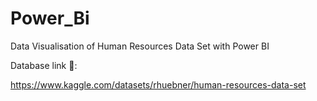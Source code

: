 # Power_Bi
Data Visualisation of Human Resources Data Set with Power BI


Database link 🚀:

https://www.kaggle.com/datasets/rhuebner/human-resources-data-set

